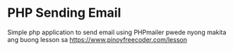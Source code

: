 # PHP Sending Email
Simple php application to send email using PHPmailer pwede nyong makita ang buong lesson sa https://www.pinoyfreecoder.com/lesson
